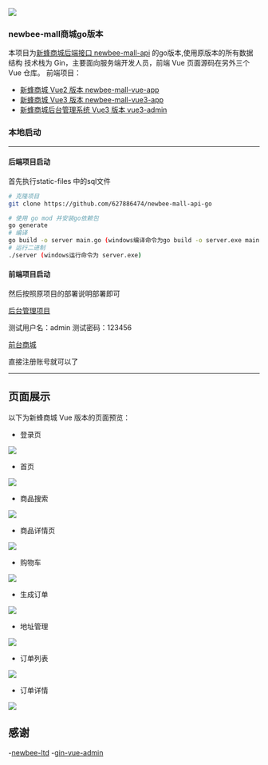 ![](static-files/newbee-mall.png)

### newbee-mall商城go版本

本项目为[新蜂商城后端接口 newbee-mall-api](https://github.com/newbee-ltd/newbee-mall-api) 的go版本,使用原版本的所有数据结构 
技术栈为 Gin，主要面向服务端开发人员，前端 Vue 页面源码在另外三个 Vue 仓库。
前端项目：
- [新蜂商城 Vue2 版本 newbee-mall-vue-app](https://github.com/newbee-ltd/newbee-mall-vue-app)
- [新蜂商城 Vue3 版本 newbee-mall-vue3-app](https://github.com/newbee-ltd/newbee-mall-vue3-app)
- [新蜂商城后台管理系统 Vue3 版本 vue3-admin](https://github.com/newbee-ltd/vue3-admin)

### 本地启动
-- --
#### 后端项目启动
首先执行static-files 中的sql文件

```bash
# 克隆项目
git clone https://github.com/627886474/newbee-mall-api-go

# 使用 go mod 并安装go依赖包
go generate
# 编译 
go build -o server main.go (windows编译命令为go build -o server.exe main.go )
# 运行二进制
./server (windows运行命令为 server.exe)
```
#### 前端项目启动

然后按照原项目的部署说明部署即可

[后台管理项目](https://github.com/newbee-ltd/vue3-admin)

测试用户名：admin  测试密码：123456


[前台商城](https://github.com/newbee-ltd/newbee-mall-vue3-app)

直接注册账号就可以了
-- --


## 页面展示

以下为新蜂商城 Vue 版本的页面预览：

- 登录页

![](static-files/登录.png)

- 首页

![](static-files/首页.png)

- 商品搜索

![](static-files/商品搜索.png)

- 商品详情页

![](static-files/详情页.png)

- 购物车

![](static-files/购物车.png)

- 生成订单

![](static-files/生成订单.png)

- 地址管理

![](static-files/地址管理.png)

- 订单列表

![](static-files/订单列表.png)

- 订单详情

![](static-files/订单详情.png)

## 感谢
-[newbee-ltd](https://github.com/newbee-ltd)
-[gin-vue-admin](https://github.com/flipped-aurora/gin-vue-admin)